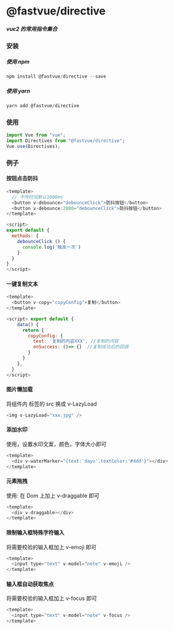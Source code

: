 # @fastvue/directive

##### vue2 的常用指令集合

### 安装

##### 使用 npm

```javascript
npm install @fastvue/directive --save
```

##### 使用 yarn

```javascript
yarn add @fastvue/directive
```

### 使用

```javascript
import Vue from "vue";
import Directives from "@fastvue/directive";
Vue.use(Directives);
```

### 例子

#### 按钮点击防抖

```js
<template>
  // 不传时间默认1000ms
  <button v-debounce="debounceClick">防抖按钮</button>
  <button v-debounce:2000="debounceClick">防抖按钮</button>
</template>

<script>
export default {
  methods: {
    debounceClick () {
      console.log('触发一次')
    }
  }
}
</script>

```

#### 一键复制文本

```js
<template>
  <button v-copy="copyConfig">复制</button>
</template>

<script> export default {
    data() {
      return {
        copyConfig: {
          text: '复制的内容XXX', //复制的内容
          onSuccess: ()=> {}  //复制成功后的回调
        }
      }
    },
  }
</script>
```

#### 图片懒加载

将组件内 标签的 src 换成 v-LazyLoad
```js
<img v-LazyLoad="xxx.jpg" />
```

#### 添加水印

使用，设置水印文案，颜色，字体大小即可
```js
<template>
  <div v-waterMarker="{text:'dayu',textColor:'#ddd'}"></div>
</template>
```
#### 元素拖拽

使用: 在 Dom 上加上 v-draggable 即可
```js
<template>
  <div v-draggable></div>
</template>
```

#### 限制输入框特殊字符输入

将需要校验的输入框加上 v-emoji 即可
```js
<template>
  <input type="text" v-model="note" v-emoji />
</template>
```

#### 输入框自动获取焦点

将需要校验的输入框加上 v-focus 即可
```js
<template>
  <input type="text" v-model="note" v-focus />
</template>
```
